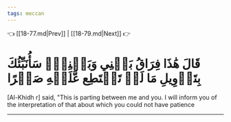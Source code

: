 ```yaml
---
tags: meccan
---
```


👈 [[18-77.md|Prev]] | [[18-79.md|Next]] 👉

# قَالَ هَٰذَا فِرَاقُ بَيۡنِي وَبَيۡنِكَۚ سَأُنَبِّئُكَ بِتَأۡوِيلِ مَا لَمۡ تَسۡتَطِع عَّلَيۡهِ صَبۡرًا

[Al-Khidh r] said, "This is parting between me and you. I will inform you of the interpretation of that about which you could not have patience

---

